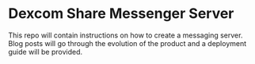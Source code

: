 # Dexcom Share Messenger Server
This repo will contain instructions on how to create a messaging server. Blog posts will go through the evolution of 
the product and a deployment guide will be provided.